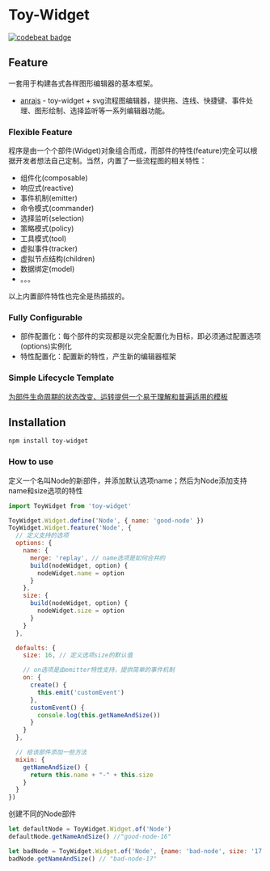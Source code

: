 # Toy-Widget
[![codebeat badge](https://codebeat.co/badges/d2b4b94b-8c27-41e5-8485-e4133c29361b)](https://codebeat.co/projects/github-com-xyparacrim-toy-widget-master)

## Feature
一套用于构建各式各样图形编辑器的基本框架。

- [anrajs](https://github.com/anrainie/anrajs/tree/master/modules/aditor-svg) - toy-widget + svg流程图编辑器，提供拖、连线、快捷键、事件处理、图形绘制、选择监听等一系列编辑器功能。

### Flexible Feature
程序是由一个个部件(Widget)对象组合而成，而部件的特性(feature)完全可以根据开发者想法自己定制。当然，内置了一些流程图的相关特性：

- 组件化(composable)
- 响应式(reactive)
- 事件机制(emitter)
- 命令模式(commander)
- 选择监听(selection)
- 策略模式(policy)
- 工具模式(tool)
- 虚拟事件(tracker)
- 虚拟节点结构(children)
- 数据绑定(model)
- 。。。

以上内置部件特性也完全是热插拔的。

### Fully Configurable
- 部件配置化：每个部件的实现都是以完全配置化为目标，即必须通过配置选项(options)实例化
- 特性配置化：配置新的特性，产生新的编辑器框架

### Simple Lifecycle Template
[为部件生命周期的状态改变、运转提供一个易于理解和普遍适用的模板](https://www.draw.io/?lightbox=1&highlight=0000ff&edit=_blank&layers=1&nav=1&title=Untitled%20Diagram.drawio#R3VhNc9owEP01OpKxbPx1xGDSQzOTTg5tThmBha3GWK4QAfLrK9kytrEgbkoKjS9ITyt5tfvergdgjZfbW4by5I5GOAWmEW2BNQGmCaFrih%2BJ7ErENWAJxIxEyqgGHsgrVqCh0DWJ8KplyClNOcnb4JxmGZ7zFoYYo5u22YKm7bfmKMYd4GGO0i76nUQ8qe7l%2BPXCF0ziRL3aM51yYYbmzzGj60y9D5jWonjK5SWqzlIXXSUoopsGZIXAGjNKeTlabsc4lbGtwlbumx5Z3fvNcMb7bLDLDS8oXePK48IvvqtiITaIsItJIJzNJbjiiPEHjrgEFyRNxzSlrLC2jOKRxpzRZ9xYWSzUStdH5fYLZhxvG5Dy%2BRbTJeZsJ0yqVUPFT%2FHLUdNNnSxLQUkjTRWGFD3i%2FcF1iMRARUkfMadHxCJBJjXF6YxuwhoICkAsJJSRV5pxJF4UyJsTQb9RSuJMLM4o53QprbNoJPksMJrjrESUXjxdlKdTFWVhNyXyFhMoZgUlsbyCcTT8K7pmc9zihUh0jJWVW0Lycn1SZDrDG7uVJOh4x8OvzrmnRHhVH%2BL6B4eY1sEhpYtq30Ea9171yuwUj8PR0%2BsM0V9Pu%2Fzu%2FnH2bTsYwm6%2BQxt4HvAncjBygRcUyBj4TocKgs8ifEHCl%2FtM4BV5RbPCQOYpl54Xd7EDYE8EghQJ5iJBmGnYsSRRVHApRTOcBvuS0xJbUXQqsXWUtS%2BdypO6IjWJ4egzzHCKOHlp18r%2BSR1Aq72FLhYr%2FLfZc7V5ClwQ%2FFHCzlCc9l1MUdbuFicINdXJPkN18ntUp05J%2Bagi4naLiNeziPSmWN%2FA6MVtHhV3QZEgAMHok2naP8ld4wY6jsrbe2V%2BVlnr8%2Bae7LmU8YTGNENps%2FE22WsFtc1XSnOVx5%2BY853qrmjNaTvLeEv4D7ldtKRy9qgOk%2BPJtjnZVZNM3LSxSU4fm2v1tmJW7dPK5E3BeUe69sX0pSlHoQN8E4yGIPSBPwSe0Unl%2F62vE4Q9oTrD8A%2B%2Bc65Ig97brfVEuTxDR7W8y3VUqPkAvFxL1Si8uvi19FRLq%2FlgKqUuB0PJk8%2BleXiavgPjxhLPFSlan7nh9XRV%2BK6uCj%2Bkq1YC63zHXkxi%2BoLsQeCPQejKtjryPpnETjD2lO46fXUAr0iGFbP0nfXNonmGzmrb%2F6yzimn9v2YZrPrPYyv8DQ%3D%3D)

## Installation

```bash
npm install toy-widget
```

### How to use

定义一个名叫Node的新部件，并添加默认选项name；然后为Node添加支持name和size选项的特性

```js
import ToyWidget from 'toy-widget'

ToyWidget.Widget.define('Node', { name: 'good-node' })
ToyWidget.Widget.feature('Node', {
  // 定义支持的选项
  options: {
    name: {
      merge: 'replay', // name选项是如何合并的
      build(nodeWidget, option) {
        nodeWidget.name = option
      }  
    },
    size: {
      build(nodeWidget, option) {
        nodeWidget.size = option
      } 
    } 
  },

  defaults: {
    size: 16, // 定义选项size的默认值

    // on选项是由emitter特性支持，提供简单的事件机制
    on: {
      create() {
        this.emit('customEvent')
      },
      customEvent() {
        console.log(this.getNameAndSize())
      }
    } 
  },

  // 给该部件添加一些方法
  mixin: {
    getNameAndSize() {
      return this.name + "-" + this.size
    }
  }
})
```
创建不同的Node部件
```js
let defaultNode = ToyWidget.Widget.of('Node')
defaultNode.getNameAndSize() //"good-node-16"

let badNode = ToyWidget.Widget.of('Node', {name: 'bad-node', size: '17'})
badNode.getNameAndSize() // "bad-node-17"
```


